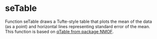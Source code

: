 seTable
=======

Function seTable draws a Tufte-style table that plots the mean of the data (as a point) and horizontal lines representing standard error of the mean. This function is based on [qTable from package NMOF](http://cran.r-project.org/web/packages/NMOF/index.html).
 